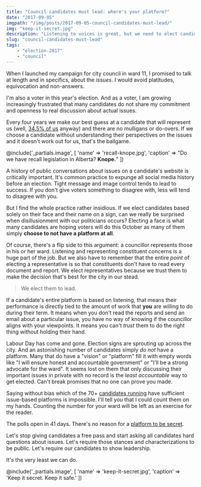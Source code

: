 ```yaml
---
title: "Council candidates must lead: where's your platform?"
date: "2017-09-05"
imgpath: "/img/posts/2017-09-05-council-candidates-must-lead/"
img: "keep-it-secret.jpg"
description: "Listening to voices is great, but we need to elect candidates willing to lead when no one is holding their hand"
slug: "council-candidates-must-lead"
tags: 
    - "election-2017"
    - "council"
---
```


When I launched my campaign for city council in ward 11, I promised to talk
at length and in specifics, about the *issues*. I would avoid platitudes, equivocation and non-answers.

I'm also a voter in this year's election. And as a voter, I am growing increasingly frustrated that many candidates do
not share my commitment and openness to real discussion about actual issues.

Every four years we make our best guess at a candidate that will represent us (well, [34.5% of us](http://globalnews.ca/news/916444/early-numbers-show-voter-turnout-up-from-last-edmonton-election/) anyway)
and there are no mulligans or do-overs. If we choose a candidate without understanding their perspectives on the issues and it
doesn't work out for us, that's the ballgame.

@include('_partials.image', [ 'name' => 'recall-knope.jpg', 'caption' => "Do we have recall legislation in Alberta? **Knope.**" ])

A history of public conversations about issues on a candidate's website is critically important. It's common practice
to expunge all social media history before an election. Tight message and image control tends to lead to success. If you
don't give voters something to disagree with, less will tend to disagree with you.

But I find the whole practice rather insidious. If we elect candidates based solely on their face and their name on a sign,
can we really be surprised when disillusionment with our politicians occurs? Electing a face is what many candidates
are hoping voters will do this October as many of them simply **choose to not have a platform at all**.

Of course, there's a flip side to this argument: a councillor represents those in his or her ward. Listening and representing
constituent concerns is a huge part of the job. But we also have to remember that the entire *point* of electing a representative
is so that constituents don't have to read every document and report. We elect representatives because we trust them to
make the decision that's best for the city in our stead.

> We elect them to lead.

If a candidate's entire platform is based on listening, that means their performance is directly tied to the amount of work
that **you** are willing to do during their term. It means when you don't read the reports and send an email about a particular issue,
you have no way of knowing if the councillor aligns with your viewpoints. It means you can't *trust* them to do the right thing
without holding their hand.

Labour Day has come and gone. Election signs are sprouting up across the city. And an astonishing number of candidates simply *do not*
have a platform. Many that do have a "vision" or "platform" fill it with empty words like "I will ensure honest and accountable
government" or "I'll be a strong advocate for the ward". It seems lost on them that only discussing their important
issues in private with no record is the *least accountable* way to get elected. Can't break promises that no one can prove you made.

Saying without bias which of the 70+ [candidates running](http://daveberta.ca/edmonton-election/) have sufficient issue-based
platforms is impossible. I'll tell you that I could count them on my hands. Counting the number for your ward will be left as an
exercise for the reader.

The polls open in 41 days. There's no reason for a [platform to be secret](https://www.youtube.com/watch?v=B_3kELe0M8A).

Let's stop giving candidates a free pass and start asking all candidates hard questions about issues.
Let's require those stances and characterizations to be public. Let's require our candidates to show leadership.

It's the very least we can do.

@include('_partials.image', [ 'name' => 'keep-it-secret.jpg', 'caption' => 'Keep it secret. Keep it safe.' ])
